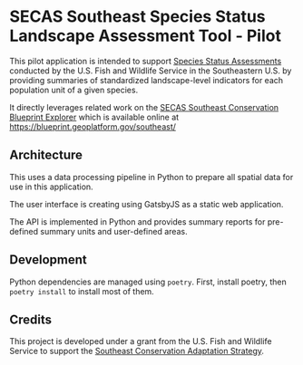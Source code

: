 # SECAS Southeast Species Status Landscape Assessment Tool - Pilot

This pilot application is intended to support
[Species Status Assessments](https://www.fws.gov/project/species-status-assessment)
conducted by the U.S. Fish and Wildlife Service in the Southeastern U.S. by
providing summaries of standardized landscape-level indicators for each population
unit of a given species.

It directly leverages related work on the
[SECAS Southeast Conservation Blueprint Explorer](https://github.com/astutespruce/secas-blueprint)
which is available online at https://blueprint.geoplatform.gov/southeast/

## Architecture

This uses a data processing pipeline in Python to prepare all spatial data for use in this application.

The user interface is creating using GatsbyJS as a static web application.

The API is implemented in Python and provides summary reports for pre-defined summary units and user-defined areas.

## Development

Python dependencies are managed using `poetry`. First, install poetry, then
`poetry install` to install most of them.

## Credits

This project is developed under a grant from the U.S. Fish and Wildlife Service
to support the [Southeast Conservation Adaptation Strategy](https://secassoutheast.org/).
